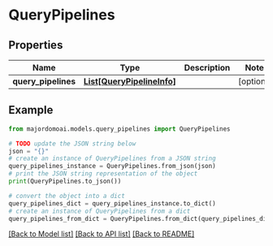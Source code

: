 # QueryPipelines


## Properties

Name | Type | Description | Notes
------------ | ------------- | ------------- | -------------
**query_pipelines** | [**List[QueryPipelineInfo]**](QueryPipelineInfo.md) |  | [optional] 

## Example

```python
from majordomoai.models.query_pipelines import QueryPipelines

# TODO update the JSON string below
json = "{}"
# create an instance of QueryPipelines from a JSON string
query_pipelines_instance = QueryPipelines.from_json(json)
# print the JSON string representation of the object
print(QueryPipelines.to_json())

# convert the object into a dict
query_pipelines_dict = query_pipelines_instance.to_dict()
# create an instance of QueryPipelines from a dict
query_pipelines_from_dict = QueryPipelines.from_dict(query_pipelines_dict)
```
[[Back to Model list]](../README.md#documentation-for-models) [[Back to API list]](../README.md#documentation-for-api-endpoints) [[Back to README]](../README.md)


